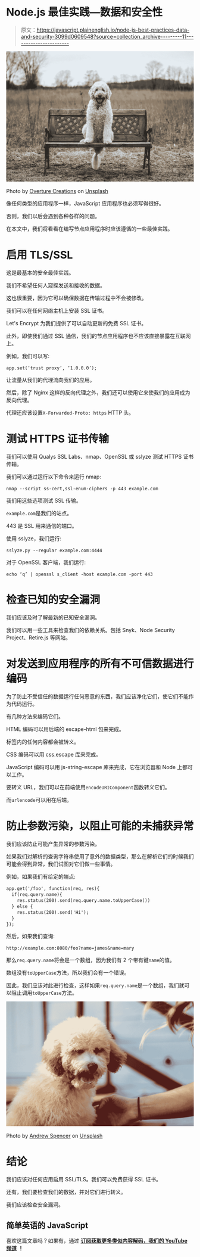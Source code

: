 # Node.js 最佳实践—数据和安全性

> 原文：<https://javascript.plainenglish.io/node-js-best-practices-data-and-security-3099d0609548?source=collection_archive---------11----------------------->

![](img/84948f1de674ca8df398e94eed8895b9.png)

Photo by [Overture Creations](https://unsplash.com/@overture_creations?utm_source=medium&utm_medium=referral) on [Unsplash](https://unsplash.com?utm_source=medium&utm_medium=referral)

像任何类型的应用程序一样，JavaScript 应用程序也必须写得很好。

否则，我们以后会遇到各种各样的问题。

在本文中，我们将看看在编写节点应用程序时应该遵循的一些最佳实践。

# 启用 TLS/SSL

这是最基本的安全最佳实践。

我们不希望任何人窥探发送和接收的数据。

这也很重要，因为它可以确保数据在传输过程中不会被修改。

我们可以在任何网络主机上安装 SSL 证书。

Let's Encrypt 为我们提供了可以自动更新的免费 SSL 证书。

此外，即使我们通过 SSL 通信，我们的节点应用程序也不应该直接暴露在互联网上。

例如，我们可以写:

```
app.set(‘trust proxy’, ‘1.0.0.0’);
```

让流量从我们的代理流向我们的应用。

然后，除了 Nginx 这样的反向代理之外，我们还可以使用它来使我们的应用成为反向代理。

代理还应该设置`X-Forwarded-Proto: https` HTTP 头。

# 测试 HTTPS 证书传输

我们可以使用 Qualys SSL Labs、nmap、OpenSSL 或 sslyze 测试 HTTPS 证书传输。

我们可以通过运行以下命令来运行 nmap:

```
nmap --script ss-cert,ssl-enum-ciphers -p 443 example.com
```

我们用这些选项测试 SSL 传输。

`example.com`是我们的站点。

443 是 SSL 用来通信的端口。

使用 sslyze，我们运行:

```
sslyze.py --regular example.com:4444
```

对于 OpenSSL 客户端，我们运行:

```
echo ‘q’ | openssl s_client -host example.com -port 443
```

# 检查已知的安全漏洞

我们应该及时了解最新的已知安全漏洞。

我们可以用一些工具来检查我们的依赖关系。包括 Snyk、Node Security Project、Retire.js 等网站。

# 对发送到应用程序的所有不可信数据进行编码

为了防止不受信任的数据运行任何恶意的东西，我们应该净化它们，使它们不能作为代码运行。

有几种方法来编码它们。

HTML 编码可以用后端的 escape-html 包来完成。

标签内的任何内容都会被转义。

CSS 编码可以用 css.escape 库来完成。

JavaScript 编码可以用 js-string-escape 库来完成，它在浏览器和 Node 上都可以工作。

要转义 URL，我们可以在前端使用`encodeURIComponent`函数转义它们。

而`urlencode`可以用在后端。

# 防止参数污染，以阻止可能的未捕获异常

我们应该防止可能产生异常的参数污染。

如果我们对解析的查询字符串使用了意外的数据类型，那么在解析它们的时候我们可能会得到异常，我们试图对它们做一些事情。

例如，如果我们有给定的端点:

```
app.get('/foo', function(req, res){
  if(req.query.name){
    res.status(200).send(req.query.name.toUpperCase())
  } else {
    res.status(200).send('Hi');
  }
});
```

然后，如果我们查询:

```
http://example.com:8080/foo?name=james&name=mary
```

那么`req.query.name`将会是一个数组，因为我们有 2 个带有键`name`的值。

数组没有`toUpperCase`方法，所以我们会有一个错误。

因此，我们应该对此进行检查，这样如果`req.query.name`是一个数组，我们就可以阻止调用`toUpperCase`方法。

![](img/73b3faa9f27ef7541648aa61c4dd1f4f.png)

Photo by [Andrew Spencer](https://unsplash.com/@iam_aspencer?utm_source=medium&utm_medium=referral) on [Unsplash](https://unsplash.com?utm_source=medium&utm_medium=referral)

# 结论

我们应该对任何应用启用 SSL/TLS。我们可以免费获得 SSL 证书。

还有，我们要检查我们的数据，并对它们进行转义。

我们应该检查安全漏洞。

## 简单英语的 JavaScript

喜欢这篇文章吗？如果有，通过 [**订阅获取更多类似内容解码，我们的 YouTube 频道**](https://www.youtube.com/channel/UCtipWUghju290NWcn8jhyAw) **！**